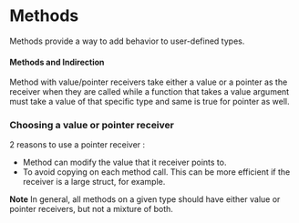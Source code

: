 # Methods

Methods provide a way to add behavior to user-defined types.

#### Methods and Indirection

Method with value/pointer receivers take either a value or a pointer as the receiver when they are called while a function that takes a value argument must take a value of that specific type and same is true for pointer as well.


### Choosing a value or pointer receiver

2 reasons to use a pointer receiver : 
* Method can modify the value that it receiver points to.
* To avoid copying on each method call. This can be more efficient if the receiver is a large struct, for example.

**Note** In general, all methods on a given type should have either value or pointer receivers, but not a mixture of both.